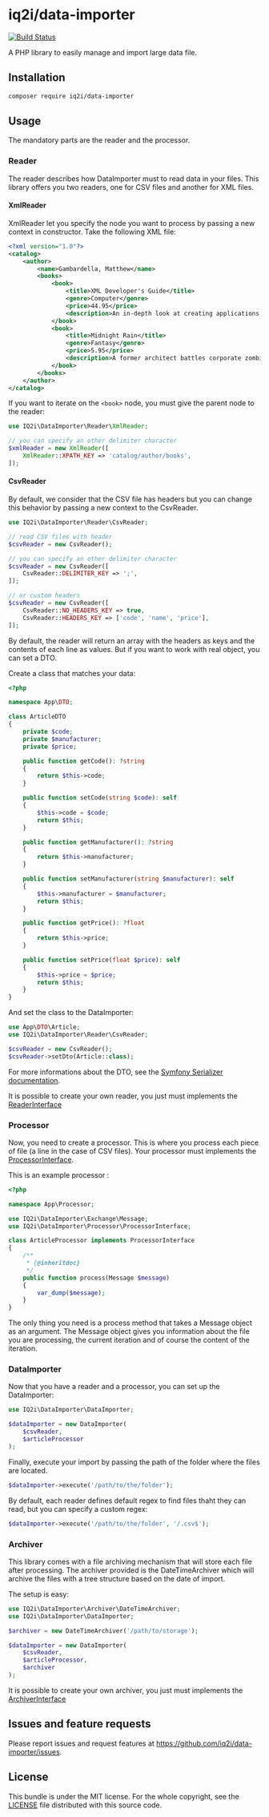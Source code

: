 # iq2i/data-importer

[![Build Status](https://travis-ci.org/IQ2i/data-importer.svg?branch=master)](https://travis-ci.org/IQ2i/data-importer)

A PHP library to easily manage and import large data file.

## Installation

```bash
composer require iq2i/data-importer
```

## Usage

The mandatory parts are the reader and the processor.

### Reader

The reader describes how DataImporter must to read data in your files.
This library offers you two readers, one for CSV files and another for XML files.

#### XmlReader

XmlReader let you specify the node you want to process by passing a new context in constructor.
Take the following XML file:

```xml
<?xml version="1.0"?>
<catalog>
    <author>
        <name>Gambardella, Matthew</name>
        <books>
            <book>
                <title>XML Developer's Guide</title>
                <genre>Computer</genre>
                <price>44.95</price>
                <description>An in-depth look at creating applications with XML.</description>
            </book>
            <book>
                <title>Midnight Rain</title>
                <genre>Fantasy</genre>
                <price>5.95</price>
                <description>A former architect battles corporate zombies, an evil sorceress, and her own childhood to become queen of the world.</description>
            </book>
        </books>
    </author>
</catalog>
```

If you want to iterate on the `<book>` node, you must give the parent node to the reader:

```php
use IQ2i\DataImporter\Reader\XmlReader;

// you can specify an other delimiter character
$xmlReader = new XmlReader([
    XmlReader::XPATH_KEY => 'catalog/author/books',
]);
```

#### CsvReader

By default, we consider that the CSV file has headers but you can change this behavior by passing a new context to the CsvReader.

```php
use IQ2i\DataImporter\Reader\CsvReader;

// read CSV files with header
$csvReader = new CsvReader();

// you can specify an other delimiter character
$csvReader = new CsvReader([
    CsvReader::DELIMITER_KEY => ';',
]);

// or custom headers
$csvReader = new CsvReader([
    CsvReader::NO_HEADERS_KEY => true,
    CsvReader::HEADERS_KEY => ['code', 'name', 'price'],
]);
```

By default, the reader will return an array with the headers as keys and the contents of each line as values.
But if you want to work with real object, you can set a DTO.

Create a class that matches your data:

```php
<?php

namespace App\DTO;

class ArticleDTO
{
    private $code;
    private $manufacturer;
    private $price;

    public function getCode(): ?string
    {
        return $this->code;
    }

    public function setCode(string $code): self
    {
        $this->code = $code;
        return $this;
    }

    public function getManufacturer(): ?string
    {
        return $this->manufacturer;
    }

    public function setManufacturer(string $manufacturer): self
    {
        $this->manufacturer = $manufacturer;
        return $this;
    }

    public function getPrice(): ?float
    {
        return $this->price;
    }

    public function setPrice(float $price): self
    {
        $this->price = $price;
        return $this;
    }
}
```

And set the class to the DataImporter:

```php
use App\DTO\Article;
use IQ2i\DataImporter\Reader\CsvReader;

$csvReader = new CsvReader();
$csvReader->setDto(Article::class);
```

For more informations about the DTO, see the [Symfony Serializer documentation](https://symfony.com/doc/current/components/serializer.html).

It is possible to create your own reader, you just must implements the [ReaderInterface](Reader/ReaderInterface.php)

### Processor

Now, you need to create a processor. This is where you process each piece of file (a line in the case of CSV files).
Your processor must implements the [ProcessorInterface](Processor/ProcessorInterface.php).

This is an example processor :

```php
<?php

namespace App\Processor;

use IQ2i\DataImporter\Exchange\Message;
use IQ2i\DataImporter\Processor\ProcessorInterface;

class ArticleProcessor implements ProcessorInterface
{
    /**
     * {@inheritdoc}
     */
    public function process(Message $message)
    {
        var_dump($message);
    }
}
```

The only thing you need is a process method that takes a Message object as an argument.
The Message object gives you information about the file you are processing, the current iteration and of course the content of the iteration.

### DataImporter

Now that you have a reader and a processor, you can set up the DataImporter:

```php
use IQ2i\DataImporter\DataImporter;

$dataImporter = new DataImporter(
    $csvReader,
    $articleProcessor
);
```

Finally, execute your import by passing the path of the folder where the files are located.

```php
$dataImporter->execute('/path/to/the/folder');
```

By default, each reader defines default regex to find files thaht they can read, but you can specify a custom regex:

```php
$dataImporter->execute('/path/to/the/folder', '/.csv$');
```

### Archiver

This library comes with a file archiving mechanism that will store each file after processing.
The archiver provided is the DateTimeArchiver which will archive the files with a tree structure based on the date of import.

The setup is easy:

```php
use IQ2i\DataImporter\Archiver\DateTimeArchiver;
use IQ2i\DataImporter\DataImporter;

$archiver = new DateTimeArchiver('/path/to/storage');

$dataImporter = new DataImporter(
    $csvReader,
    $articleProcessor,
    $archiver
);
```

It is possible to create your own archiver, you just must implements the [ArchiverInterface](Archiver/ArchiverInterface.php)

## Issues and feature requests

Please report issues and request features at https://github.com/iq2i/data-importer/issues.

## License

This bundle is under the MIT license.
For the whole copyright, see the [LICENSE](LICENSE) file distributed with this source code.
